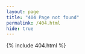 ```yaml
---
layout: page
title: "404 Page not found"
permalink: /404.html
hide: true
---
```


{% include 404.html %}
